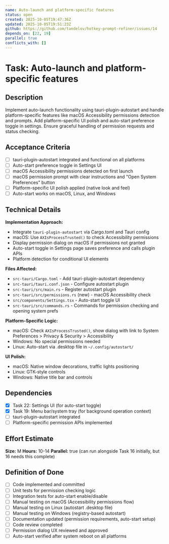```yaml
---
name: Auto-launch and platform-specific features
status: open
created: 2025-10-05T19:47:36Z
updated: 2025-10-05T19:51:23Z
github: https://github.com/tandelov/hotkey-prompt-refiner/issues/14
depends_on: [22, 19]
parallel: true
conflicts_with: []
---
```


# Task: Auto-launch and platform-specific features

## Description

Implement auto-launch functionality using tauri-plugin-autostart and handle platform-specific features like macOS Accessibility permissions detection and prompts. Add platform-specific UI polish and auto-start preference toggle in settings. Ensure graceful handling of permission requests and status checking.

## Acceptance Criteria

- [ ] tauri-plugin-autostart integrated and functional on all platforms
- [ ] Auto-start preference toggle in Settings UI
- [ ] macOS Accessibility permissions detected on first launch
- [ ] macOS permission prompt with clear instructions and "Open System Preferences" button
- [ ] Platform-specific UI polish applied (native look and feel)
- [ ] Auto-start works on macOS, Linux, and Windows

## Technical Details

**Implementation Approach:**
- Integrate `tauri-plugin-autostart` via Cargo.toml and Tauri config
- macOS: Use `AXIsProcessTrusted()` to check Accessibility permissions
- Display permission dialog on macOS if permissions not granted
- Auto-start toggle in Settings page saves preference and calls plugin APIs
- Platform detection for conditional UI elements

**Files Affected:**
- `src-tauri/Cargo.toml` - Add tauri-plugin-autostart dependency
- `src-tauri/tauri.conf.json` - Configure autostart plugin
- `src-tauri/src/main.rs` - Register autostart plugin
- `src-tauri/src/permissions.rs` (new) - macOS Accessibility check
- `src/components/Settings.tsx` - Auto-start toggle UI
- `src-tauri/src/commands.rs` - Commands for permission checking and opening system prefs

**Platform-Specific Logic:**
- macOS: Check `AXIsProcessTrusted()`, show dialog with link to System Preferences > Privacy & Security > Accessibility
- Windows: No special permissions needed
- Linux: Auto-start via .desktop file in `~/.config/autostart/`

**UI Polish:**
- macOS: Native window decorations, traffic lights positioning
- Linux: GTK-style controls
- Windows: Native title bar and controls

## Dependencies

- [x] Task 22: Settings UI (for auto-start toggle)
- [x] Task 19: Menu bar/system tray (for background operation context)
- [ ] tauri-plugin-autostart integrated
- [ ] Platform-specific permission APIs implemented

## Effort Estimate

**Size:** M
**Hours:** 10-14
**Parallel:** true (can run alongside Task 16 initially, but 16 needs this complete)

## Definition of Done

- [ ] Code implemented and committed
- [ ] Unit tests for permission checking logic
- [ ] Integration tests for auto-start enable/disable
- [ ] Manual testing on macOS (Accessibility permissions flow)
- [ ] Manual testing on Linux (autostart .desktop file)
- [ ] Manual testing on Windows (registry-based autostart)
- [ ] Documentation updated (permission requirements, auto-start setup)
- [ ] Code review completed
- [ ] Permission dialog UX reviewed and approved
- [ ] Auto-start verified after system reboot on all platforms
